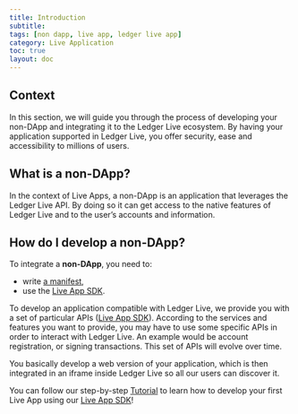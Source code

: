 ```yaml
---
title: Introduction
subtitle:
tags: [non dapp, live app, ledger live app]
category: Live Application
toc: true
layout: doc
---
```


## Context

In this section, we will guide you through the process of developing your non-DApp and integrating it to the Ledger Live ecosystem. By having your application supported in Ledger Live, you offer security, ease and accessibility to millions of users.

## What is a non-DApp?

In the context of Live Apps, a non-DApp is an application that leverages the Ledger Live API. By doing so it can get access to the native features of Ledger Live and to the user’s accounts and information.

## How do I develop a non-DApp? 

To integrate a **non-DApp**, you need to: 
- write [a manifest](../reference/manifest),
- use the [Live App SDK](../reference/sdk/).

To develop an application compatible with Ledger Live, we provide you with a set of particular APIs ([Live App SDK](../reference/sdk/)). According to the services and features you want to provide, you may have to use some specific APIs in order to interact with Ledger Live. An example would be account registration, or signing transactions. This set of APIs will evolve over time. 

You basically develop a web version of your application, which is then integrated in an iframe inside Ledger Live so all our users can discover it.

You can follow our step-by-step [Tutorial](../tutorial/introduction) to learn how to develop your first Live App using our [Live App SDK](../reference/sdk/)!
